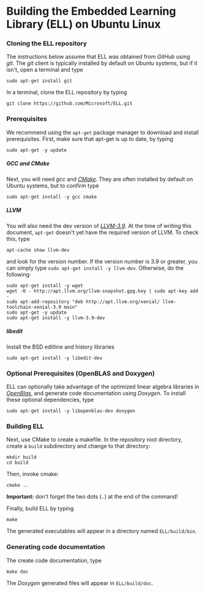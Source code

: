 # Building the Embedded Learning Library (ELL) on Ubuntu Linux

### Cloning the ELL repository

The instructions below assume that ELL was obtained from *GitHub* using *git*. The *git* client is typically installed by default on Ubuntu systems, but if it isn't, open a terminal and type

    sudo apt-get install git

In a terminal, clone the ELL repository by typing

    git clone https://github.com/Microsoft/ELL.git

### Prerequisites
We recommend using the `apt-get` package manager to download and install prerequisites. First, make sure that apt-get is up to date, by typing

    sudo apt-get -y update

##### GCC and CMake
Next, you will need *gcc* and [*CMake*](https://cmake.org/). They are often installed by default on Ubuntu systems, but to confirm type

    sudo apt-get install -y gcc cmake

##### LLVM
You will also need the dev version of [*LLVM-3.9*](http://llvm.org/). At the time of writing this document, `apt-get` doesn't yet have the required version of LLVM. To check this, type

    apt-cache show llvm-dev

and look for the version number. If the version number is 3.9 or greater, you can simply type `sudo apt-get install -y llvm-dev`. Otherwise, do the following:

    sudo apt-get install -y wget
    wget -O - http://apt.llvm.org/llvm-snapshot.gpg.key | sudo apt-key add -
    sudo apt-add-repository "deb http://apt.llvm.org/xenial/ llvm-toolchain-xenial-3.9 main"
    sudo apt-get -y update
    sudo apt-get install -y llvm-3.9-dev

##### libedit
Install the BSD editline and history libraries

    sudo apt-get install -y libedit-dev

### Optional Prerequisites (OpenBLAS and Doxygen)
ELL can optionally take advantage of the optimized linear algebra libraries in [*OpenBlas*](http://www.openblas.net/), and generate code documentation using *Doxygen*. To install these optional dependencies, type

    sudo apt-get install -y libopenblas-dev doxygen

### Building ELL
Next, use CMake to create a makefile. In the repository root directory, create a `build` subdirectory and change to that directory:

    mkdir build
    cd build

Then, invoke cmake:

    cmake ..

**Important:** don't forget the two dots (..) at the end of the command! 

Finally, build ELL by typing 

    make

The generated executables will appear in a directory named `ELL/build/bin`.

### Generating code documentation

The create code documentation, type

    make doc

The *Doxygen* generated files will appear in `ELL/build/doc`.
